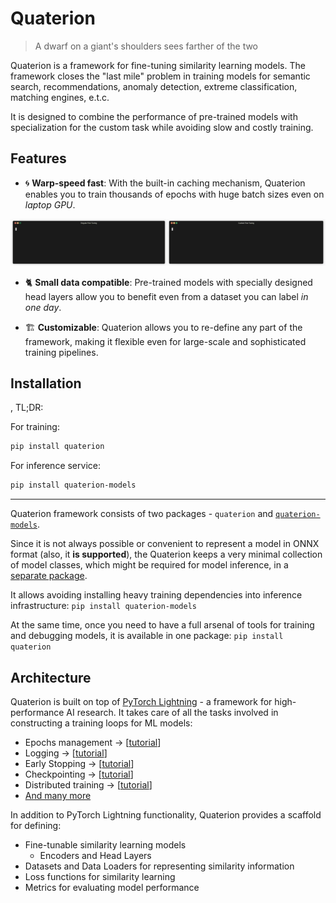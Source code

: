 # Quaterion

>  A dwarf on a giant's shoulders sees farther of the two 

Quaterion is a framework for fine-tuning similarity learning models.
The framework closes the "last mile" problem in training models for semantic search, recommendations, anomaly detection, extreme classification, matching engines, e.t.c.

It is designed to combine the performance of pre-trained models with specialization for the custom task while avoiding slow and costly training.


## Features

* 🌀 **Warp-speed fast**: With the built-in caching mechanism, Quaterion enables you to train thousands of epochs with huge batch sizes even on *laptop GPU*.

<p align="center">
  <img alt="Regular vs Cached Fine-Tuning" src="./docs/imgs/merged-demo.gif">
</p>

* 🐈‍ **Small data compatible**: Pre-trained models with specially designed head layers allow you to benefit even from a dataset you can label *in one day*.


* 🏗️ **Customizable**: Quaterion allows you to re-define any part of the framework, making it flexible even for large-scale and sophisticated training pipelines.

## Installation
,
TL;DR:

For training:
```bash
pip install quaterion
```

For inference service:
```bash
pip install quaterion-models
```

---

Quaterion framework consists of two packages - `quaterion` and [`quaterion-models`](https://github.com/qdrant/quaterion-models).

Since it is not always possible or convenient to represent a model in ONNX format (also, it **is supported**), the Quaterion keeps a very minimal collection of model classes, which might be required for model inference, in a [separate package](https://github.com/qdrant/quaterion-models).

It allows avoiding installing heavy training dependencies into inference infrastructure: `pip install quaterion-models`

At the same time, once you need to have a full arsenal of tools for training and debugging models, it is available in one package: `pip install quaterion`

## Architecture

Quaterion is built on top of [PyTorch Lightning](https://github.com/PyTorchLightning/pytorch-lightning) - a framework for high-performance AI research.
It takes care of all the tasks involved in constructing a training loops for ML models:

- Epochs management -> [[tutorial](https://pytorch-lightning.readthedocs.io/en/latest/model/train_model_basic.html)]
- Logging -> [[tutorial](https://pytorch-lightning.readthedocs.io/en/latest/extensions/logging.html?highlight=logging)]
- Early Stopping -> [[tutorial](https://pytorch-lightning.readthedocs.io/en/latest/common/early_stopping.html)]
- Checkpointing -> [[tutorial](https://pytorch-lightning.readthedocs.io/en/latest/common/checkpointing.html)]
- Distributed training -> [[tutorial](https://pytorch-lightning.readthedocs.io/en/latest/clouds/cluster.html)]
- [And many more](https://pytorch-lightning.readthedocs.io/en/latest/starter/introduction.html)

In addition to PyTorch Lightning functionality, Quaterion provides a scaffold for defining:

- Fine-tunable similarity learning models
  - Encoders and Head Layers
- Datasets and Data Loaders for representing similarity information
- Loss functions for similarity learning
- Metrics for evaluating model performance

<!--

<details>
    <summary>Imports and definitions</summary>
    
```python
import torch
from torch import nn
import torchvision
from quaterion import TrainableModel
from quaterion.loss import SimilarityLoss, TripletLoss

from quaterion_models.encoders import Encoder
from quaterion_models.heads import EncoderHead, SkipConnectionHead

class MobilenetV3Encoder(Encoder):
    """Example of an Encoder for images, initialized from the pre-trained model
    """
    def __init__(self, embedding_size: int):
        super().__init__()
        # Download and initialize pre-trained model
        self.encoder = torchvision.models.mobilenet_v3_small(pretrained=True)
        # We remove last layer of the model, so that it will return raw embeddings
        self.encoder.classifier = nn.Identity()

        self._embedding_size = embedding_size

    @property
    def trainable(self) -> bool:
        return False  # We will only tune the head layer

    @property
    def embedding_size(self) -> int:
        return self._embedding_size  # Output size of this encoder

    def forward(self, images):
        return self.encoder.forward(images)

```
</details>

```python

class Model(TrainableModel):
    def __init__(self, embedding_size: int, lr: float):
        self._embedding_size = embedding_size
        self._lr = lr
        super().__init__()

    def configure_encoders(self) -> Encoder:
        # Define one or multiple encoders for the input data.
        # Each encoder could represent its own part of the data, 
        # or different aspects of the same object.
        return MobilenetV3Encoder(self._embedding_size)

    def configure_head(self, input_embedding_size) -> EncoderHead:
        # Forward concatenated encoder output into final trainable layer
        return SkipConnectionHead(input_embedding_size)

    def configure_loss(self) -> SimilarityLoss:
        # Define which loss function to use during the fine-tuning.
        return TripletLoss()

    def configure_optimizers(self):
        # And also which optimizer to use
        return torch.optim.Adam(self.model.parameters(), self._lr)
```

-->
